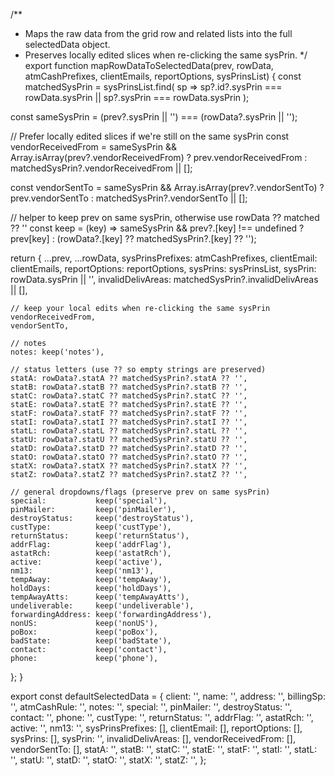 /**
 * Maps the raw data from the grid row and related lists into the full selectedData object.
 * Preserves locally edited slices when re-clicking the same sysPrin.
 */
export function mapRowDataToSelectedData(prev, rowData, atmCashPrefixes, clientEmails, reportOptions, sysPrinsList) {
  const matchedSysPrin = sysPrinsList.find(
    sp => sp?.id?.sysPrin === rowData.sysPrin || sp?.sysPrin === rowData.sysPrin
  );

  const sameSysPrin = (prev?.sysPrin || '') === (rowData?.sysPrin || '');

  // Prefer locally edited slices if we're still on the same sysPrin
  const vendorReceivedFrom =
    sameSysPrin && Array.isArray(prev?.vendorReceivedFrom)
      ? prev.vendorReceivedFrom
      : matchedSysPrin?.vendorReceivedFrom || [];

  const vendorSentTo =
    sameSysPrin && Array.isArray(prev?.vendorSentTo)
      ? prev.vendorSentTo
      : matchedSysPrin?.vendorSentTo || [];

  // helper to keep prev on same sysPrin, otherwise use rowData ?? matched ?? ''
  const keep = (key) =>
    sameSysPrin && prev?.[key] !== undefined
      ? prev[key]
      : (rowData?.[key] ?? matchedSysPrin?.[key] ?? '');

  return {
    ...prev,
    ...rowData,
    sysPrinsPrefixes: atmCashPrefixes,
    clientEmail: clientEmails,
    reportOptions: reportOptions,
    sysPrins: sysPrinsList,
    sysPrin: rowData.sysPrin || '',
    invalidDelivAreas: matchedSysPrin?.invalidDelivAreas || [],

    // keep your local edits when re-clicking the same sysPrin
    vendorReceivedFrom,
    vendorSentTo,

    // notes
    notes: keep('notes'),

    // status letters (use ?? so empty strings are preserved)
    statA: rowData?.statA ?? matchedSysPrin?.statA ?? '',
    statB: rowData?.statB ?? matchedSysPrin?.statB ?? '',
    statC: rowData?.statC ?? matchedSysPrin?.statC ?? '',
    statE: rowData?.statE ?? matchedSysPrin?.statE ?? '',
    statF: rowData?.statF ?? matchedSysPrin?.statF ?? '',
    statI: rowData?.statI ?? matchedSysPrin?.statI ?? '',
    statL: rowData?.statL ?? matchedSysPrin?.statL ?? '',
    statU: rowData?.statU ?? matchedSysPrin?.statU ?? '',
    statD: rowData?.statD ?? matchedSysPrin?.statD ?? '',
    statO: rowData?.statO ?? matchedSysPrin?.statO ?? '',
    statX: rowData?.statX ?? matchedSysPrin?.statX ?? '',
    statZ: rowData?.statZ ?? matchedSysPrin?.statZ ?? '',

    // general dropdowns/flags (preserve prev on same sysPrin)
    special:           keep('special'),
    pinMailer:         keep('pinMailer'),
    destroyStatus:     keep('destroyStatus'),
    custType:          keep('custType'),
    returnStatus:      keep('returnStatus'),
    addrFlag:          keep('addrFlag'),
    astatRch:          keep('astatRch'),
    active:            keep('active'),
    nm13:              keep('nm13'),
    tempAway:          keep('tempAway'),
    holdDays:          keep('holdDays'),
    tempAwayAtts:      keep('tempAwayAtts'),
    undeliverable:     keep('undeliverable'),
    forwardingAddress: keep('forwardingAddress'),
    nonUS:             keep('nonUS'),
    poBox:             keep('poBox'),
    badState:          keep('badState'),
    contact:           keep('contact'),
    phone:             keep('phone'),
  };
}

export const defaultSelectedData = {
  client: '',
  name: '',
  address: '',
  billingSp: '',
  atmCashRule: '',
  notes: '',
  special: '',
  pinMailer: '',
  destroyStatus: '',
  contact: '',
  phone: '',
  custType: '',
  returnStatus: '',
  addrFlag: '',
  astatRch: '',
  active: '',
  nm13: '',
  sysPrinsPrefixes: [],
  clientEmail: [],
  reportOptions: [],
  sysPrins: [],
  sysPrin: '',
  invalidDelivAreas: [],
  vendorReceivedFrom: [],
  vendorSentTo: [],
  statA: '',
  statB: '',
  statC: '',
  statE: '',
  statF: '',
  statI: '',
  statL: '',
  statU: '',
  statD: '',
  statO: '',
  statX: '',
  statZ: '',
};
